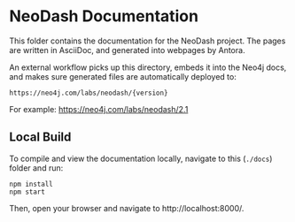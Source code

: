 # NeoDash Documentation

This folder contains the documentation for the NeoDash project. The pages are written in AsciiDoc, and generated into webpages by Antora.

An external workflow picks up this directory, embeds it into the Neo4j docs, and makes sure generated files are automatically deployed to:
```
https://neo4j.com/labs/neodash/{version}
```
For example: https://neo4j.com/labs/neodash/2.1

## Local Build
To compile and view the documentation locally, navigate to this (`./docs`) folder and run:
```
npm install
npm start
```

Then, open your browser and navigate to http://localhost:8000/.